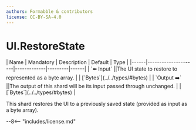 ```yaml
---
authors: Formabble & contributors
license: CC-BY-SA-4.0
---
```



# UI.RestoreState

<div class="sh-parameters" markdown="1">
| Name | Mandatory | Description | Default | Type |
|------|---------------------|-------------|---------|------|
| `⬅️ Input` ||The UI state to restore to represented as a byte array. | | [`Bytes`](../../types/#bytes) |
| `Output ➡️` ||The output of this shard will be its input passed through unchanged. | | [`Bytes`](../../types/#bytes) |

</div>

This shard restores the UI to a previously saved state (provided as input as a byte array).

--8<-- "includes/license.md"

